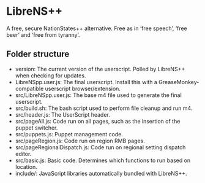 LibreNS++
=========

A free, secure NationStates++ alternative. Free as in ‘free speech’, ‘free beer’ and ‘free from tyranny’.

Folder structure
----------------------
* version: The current version of the userscript. Polled by LibreNS++ when checking for updates.
* LibreNSpp.user.js: The final userscript. Install this with a GreaseMonkey-compatible userscript browser/extension.
* src/LibreNSpp.user.js: The base m4 file used to generate the final userscript.
* src/build.sh: The bash script used to perform file cleanup and run m4.
* src/header.js: The UserScript header.
* src/pageAll.js: Code run on all pages, such as the insertion of the puppet switcher.
* src/puppets.js: Puppet management code.
* src/pageRegion.js: Code run on region RMB pages.
* src/pageRegionalDispatch.js: Code run on regional setting dispatch editor.
* src/basic.js: Basic code. Determines which functions to run based on location.
* include/: JavaScript libraries automatically bundled with LibreNS++.
